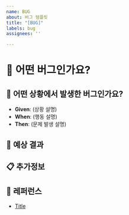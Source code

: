 ```yaml
---
name: BUG
about: 버그 템플릿
title: "[BUG]"
labels: bug
assignees: ''

---
```


# 🐞 어떤 버그인가요?
<!-- 어떤 버그인지 간결하게 설명해주세요 -->

## 📝 어떤 상황에서 발생한 버그인가요?
<!-- 가능하면 Given-When-Then 형식으로 서술해주세요 -->

- **Given**: (상황 설명)
- **When**: (행동 설명)
- **Then**: (문제 발생 설명)

## 🎯 예상 결과
<!-- 예상했던 정상적인 결과가 어떤 것이었는지 설명해주세요 -->

## 📋 추가정보
<!-- 로그, 스크린샷, 환경(OS/브라우저/버전) 등 -->

## 📍 레퍼런스
- [Title](https://...)
